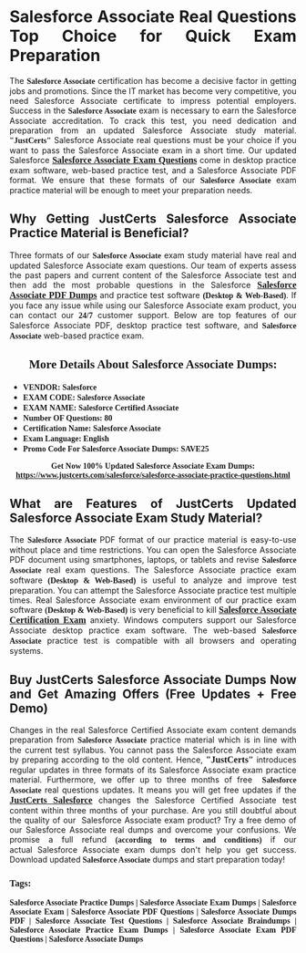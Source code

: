 <h1 style="text-align: justify;"><strong>Salesforce Associate Real Questions Top Choice for Quick Exam Preparation</strong></h1>

<p style="text-align: justify;">The <span style="font-family:Georgia,serif;"><strong>Salesforce Associate</strong></span> certification has become a decisive factor in getting jobs and promotions. Since the IT market has become very competitive, you need&nbsp;Salesforce Associate certificate to impress potential employers. Success in the&nbsp;<span style="font-family:Georgia,serif;"><strong>Salesforce Associate</strong></span> exam is necessary to earn the Salesforce Associate accreditation. To crack this test, you need dedication and preparation from an updated Salesforce Associate study material. <span style="font-size:14px;"><span style="font-family:Georgia,serif;"><strong>&quot;JustCerts&quot;</strong></span></span>&nbsp;Salesforce Associate real questions must be your choice if you want to pass the&nbsp;Salesforce Associate exam in a short time. Our updated Salesforce <a href="https://www.justcerts.com/salesforce/salesforce-associate-practice-questions.html"><span style="font-size:16px;"><span style="font-family:Georgia,serif;"><strong>Salesforce Associate Exam Questions</strong></span></span></a> come in desktop practice exam software, web-based practice test, and a Salesforce Associate PDF format. We ensure that these formats of our <span style="font-family:Georgia,serif;"><strong>Salesforce Associate</strong></span> exam practice material will be enough to meet your preparation needs.</p>

<h2 style="text-align: justify;"><strong>Why Getting JustCerts Salesforce Associate Practice Material is Beneficial?</strong></h2>

<p style="text-align: justify;">Three formats of our <span style="font-family:Georgia,serif;"><strong>Salesforce Associate</strong></span> exam study material have real and updated Salesforce Associate exam questions. Our team of experts assess the past papers and current content of the Salesforce Associate test and then add the most probable questions in the Salesforce <a href="https://www.justcerts.com/salesforce/salesforce-associate-practice-questions.html"><span style="font-size:16px;"><span style="font-family:Georgia,serif;"><strong>Salesforce Associate PDF Dumps</strong></span></span></a>&nbsp;and practice test software <span style="font-family:Georgia,serif;"><strong>(Desktop &amp; Web-Based)</strong></span>. If you face any issue while using our&nbsp;Salesforce Associate exam product, you can contact our <span style="font-family:Georgia,serif;"><strong>24/7</strong></span> customer support. Below are top features of our Salesforce Associate&nbsp;PDF, desktop practice test software, and<span style="font-family:Georgia,serif;"><strong>&nbsp;Salesforce Associate</strong></span> web-based practice exam.</p>

<h2 style="text-align: center;"><strong><span style="font-family:Georgia,serif;">More Details About Salesforce Associate Dumps:</span></strong></h2>

<ul>
	<li style="text-align: justify;"><span style="font-size:14px;"><span style="font-family:Georgia,serif;"><strong>VENDOR: Salesforce</strong></span></span></li>
	<li style="text-align: justify;"><span style="font-size:14px;"><span style="font-family:Georgia,serif;"><strong>EXAM CODE: Salesforce Associate</strong></span></span></li>
	<li style="text-align: justify;"><span style="font-size:14px;"><span style="font-family:Georgia,serif;"><strong>EXAM NAME: Salesforce Certified Associate</strong></span></span></li>
	<li style="text-align: justify;"><span style="font-size:14px;"><span style="font-family:Georgia,serif;"><strong>Number OF Questions: 80</strong></span></span></li>
	<li style="text-align: justify;"><span style="font-size:14px;"><span style="font-family:Georgia,serif;"><strong>Certification Name: Salesforce Associate</strong></span></span></li>
	<li style="text-align: justify;"><span style="font-size:14px;"><span style="font-family:Georgia,serif;"><strong>Exam Language: English</strong></span></span></li>
	<li style="text-align: justify;"><span style="font-size:14px;"><span style="font-family:Georgia,serif;"><strong>Promo Code For Salesforce Associate Dumps: SAVE25</strong></span></span></li>
</ul>

<p style="text-align: center;"><strong><span style="font-family:Georgia,serif;"><span style="font-size:14px;">Get Now 100% Updated Salesforce Associate Exam Dumps:</span> <a href="https://www.justcerts.com/salesforce/salesforce-associate-practice-questions.html">https://www.justcerts.com/salesforce/salesforce-associate-practice-questions.html</a></span></strong></p>

<h2 style="text-align: justify;"><strong>What are Features of JustCerts Updated Salesforce Associate Exam Study Material?</strong></h2>

<p style="text-align: justify;">The <span style="font-family:Georgia,serif;"><strong>Salesforce Associate</strong></span> PDF format of our practice material is easy-to-use without place and time restrictions. You can open the Salesforce Associate PDF document using smartphones, laptops, or tablets and revise <span style="font-family:Georgia,serif;"><strong>Salesforce Associate</strong></span> real exam questions. The Salesforce Associate practice exam software <span style="font-family:Georgia,serif;"><strong>(Desktop &amp; Web-Based)</strong></span> is useful to analyze and improve test preparation. You can attempt the Salesforce Associate practice test multiple times. Real&nbsp;Salesforce Associate exam environment of our practice exam software <span style="font-family:Georgia,serif;"><strong>(Desktop &amp; Web-Based)</strong></span> is very beneficial to kill <a href="https://www.justcerts.com/salesforce/salesforce-associate-certification-exams.html"><span style="font-size:16px;"><span style="font-family:Georgia,serif;"><strong>Salesforce Associate Certification Exam</strong></span></span></a> anxiety. Windows computers support our&nbsp;Salesforce Associate desktop practice exam software. The web-based <span style="font-family:Georgia,serif;"><strong>Salesforce Associate </strong></span>practice test is compatible with all browsers and operating systems.</p>

<h2 style="text-align: justify;"><strong>Buy JustCerts Salesforce Associate Dumps Now and Get Amazing Offers (Free Updates + Free Demo)</strong></h2>

<p style="text-align: justify;">Changes in the real Salesforce Certified Associate&nbsp;exam content demands preparation from <span style="font-family:Georgia,serif;"><strong>Salesforce Associate</strong></span> practice material which is in line with the current test syllabus. You cannot pass the Salesforce Associate exam by preparing according to the old content. Hence, <span style="font-size:16px;"><span style="font-family:Georgia,serif;"><strong>&quot;JustCerts&quot;</strong></span></span> introduces regular updates in three formats of its Salesforce Associate exam practice material. Furthermore, we offer up to three months of free <span style="font-family:Georgia,serif;"><strong>&nbsp;Salesforce Associate </strong></span>real questions updates. It means you will get free updates if the <a href="https://www.justcerts.com/salesforce-certification-exams.html"><span style="font-size:16px;"><span style="font-family:Georgia,serif;"><strong>JustCerts Salesforce</strong></span></span></a> changes the Salesforce Certified Associate test content within three months of your purchase. Are you still doubtful about the quality of our&nbsp; Salesforce Associate exam product? Try a free demo of our Salesforce Associate real dumps and overcome your confusions. We promise a full refund <span style="font-family:Georgia,serif;"><strong>(according to terms and conditions)</strong></span> if our actual&nbsp;Salesforce Associate exam dumps don&#39;t help you get success. Download updated<span style="font-family:Georgia,serif;"><strong>&nbsp;Salesforce Associate</strong></span> dumps and start preparation today!</p>

<h3 style="text-align: justify;"><span style="font-family:Georgia,serif;"><strong>Tags:</strong></span></h3>

<p style="text-align: justify;"><span style="font-family:Georgia,serif;"><strong>Salesforce Associate Practice Dumps | Salesforce Associate Exam Dumps | Salesforce Associate Exam | Salesforce Associate PDF Questions | Salesforce Associate Dumps PDF | Salesforce Associate Test Questions | Salesforce Associate Braindumps | Salesforce Associate Practice Exam Dumps | Salesforce Associate Exam PDF Questions | Salesforce Associate Dumps</strong></span></p>
